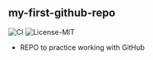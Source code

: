## my-first-github-repo ##

![CI](https://github.com/tepli/my-first-github-repo/workflows/CI/badge.svg?branch=master)
![License-MIT](https://img.shields.io/badge/License-MIT-blue.svg)

* REPO to practice working with GitHub
